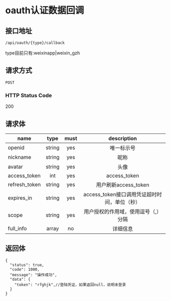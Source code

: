 # oauth认证数据回调

## 接口地址

`/api/oauth/{type}/callback`

type目前只有:weixinapp|weixin_gzh
## 请求方式

`POST`

### HTTP Status Code

200

## 请求体

| name     | type     | must     | description |
|----------|:--------:|:--------:|:--------:|
| openid | string   | yes   | 唯一标示号 |
| nickname   | string   | yes      | 昵称 |
| avatar     | string   | yes      | 头像 |
| access_token     | int      | yes      | access_token |
| refresh_token | string   | yes      | 用户刷新access_token |
| expires_in | string   | yes   | access_token接口调用凭证超时时间，单位（秒） |
| scope     | string   | yes      | 用户授权的作用域，使用逗号（,）分隔 |
| full_info  | array   | no      | 详细信息 |

## 返回体

```json5
{
  "status": true,
  "code": 1000,
  "message": "操作成功",
  "data": {
    "token": "rfghjk",//登陆凭证，如果返回null，说明未登录
  }
}
``` 
